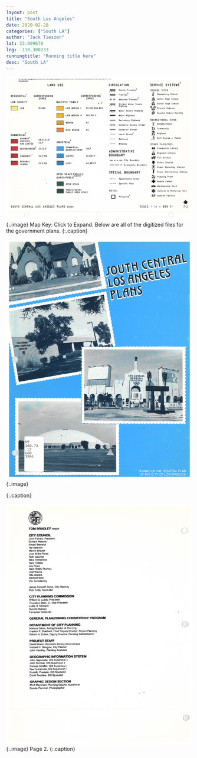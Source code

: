 ```yaml
---
layout: post
title: "South Los Angeles"
date: 2020-02-28
categories: ["South LA"]
author: "Jack Tieszen"
lat: 33.999678
lng: -118.300233
runningtitle: "Running title here"
desc: "South LA"
---
```


![Key](images/Key.jpg)
   {:.image}
Map Key: Click to Expand.
Below are all of the digitized files for the government plans.
   {:.caption}   


![SLA1](images/South_LA_Page_01.jpg)
   {:.image}

   {:.caption}
  
![SLA2](images//plan/South_LA_Page_02.jpg)
   {:.image}
 Page 2. 
   {:.caption}

   
